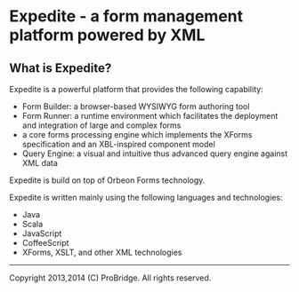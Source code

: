 Expedite - a form management platform powered by XML
=======================================================

What is Expedite?
---------------------

Expedite is a powerful platform that provides the following capability: 

- Form Builder: a browser-based WYSIWYG form authoring tool
- Form Runner: a runtime environment which facilitates the deployment and integration of large and complex forms
- a core forms processing engine which implements the XForms specification and an XBL-inspired component model
- Query Engine: a visual and intuitive thus advanced query engine against XML data 

Expedite is build on top of Orbeon Forms technology.

Expedite is written mainly using the following languages and technologies:

- Java
- Scala
- JavaScript
- CoffeeScript
- XForms, XSLT, and other XML technologies

---

Copyright 2013,2014 (C) ProBridge. All rights reserved.
